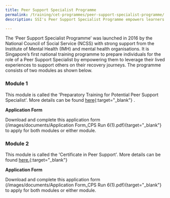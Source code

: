 ```yaml
---
title: Peer Support Specialist Programme
permalink: /training/cet-programmes/peer-support-specialist-programme/
description: SSI's Peer Support Specialist Programme empowers learners to leverage on their lived experiences to support their peers.

---
```

The ‘Peer Support Specialist Programme’ was launched in 2016 by the National Council of Social Service (NCSS) with strong support from the Institute of Mental Health (IMH) and mental health organisations. It is Singapore’s first national training programme to prepare individuals for the role of a Peer Support Specialist by empowering them to leverage their lived experiences to support others on their recovery journeys. The programme consists of two modules as shown below.

### Module 1

This module is called the 'Preparatory Training for Potential Peer Support Specialist'. More details can be found  [here]( https://ncss-ssi-staging.netlify.app/training/cet-programmes/preparatory-training-for-potential-peer-support-specialist/){:target="_blank"}   .

**Application Form** 

Download and complete this application form (/images/documents/Application Form_CPS Run 6(1).pdf){target="_blank"} to apply for both modules or either module.

### Module 2

This module is called the 'Certificate in Peer Support'. More details can be found  [here.](https://ncss-ssi-staging.netlify.app/training/cet-programmes/certificate-in-peer-support/){:target="_blank"}   

**Application Form**

Download and complete this application form (/images/documents/Application Form_CPS Run 6(1).pdf){target="_blank"} to apply for both modules or either module.
